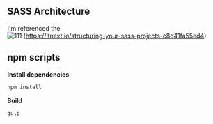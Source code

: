 ## SASS Architecture
I'm referenced the <br>
![111](https://user-images.githubusercontent.com/65330249/119802842-deeb9200-bf19-11eb-807a-a6e81b90040a.png)
(https://itnext.io/structuring-your-sass-projects-c8d41fa55ed4)
## npm scripts

**Install dependencies**

```zsh
npm install
```

**Build**

```zsh
gulp
```
